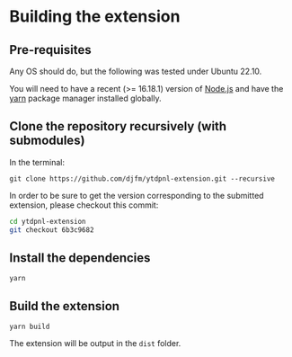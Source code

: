 # Building the extension

## Pre-requisites

Any OS should do, but the following was tested under Ubuntu 22.10.

You will need to have a recent (>= 16.18.1) version of [Node.js](https://nodejs.org/en/) and
have the [yarn](https://yarnpkg.com/) package manager installed globally.

## Clone the repository recursively (with submodules)

In the terminal:

`git clone https://github.com/djfm/ytdpnl-extension.git --recursive`

In order to be sure to get the version corresponding to the submitted extension,
please checkout this commit:

```bash
cd ytdpnl-extension
git checkout 6b3c9682
```

## Install the dependencies

```
yarn
```

## Build the extension

```
yarn build
```

The extension will be output in the `dist` folder.
